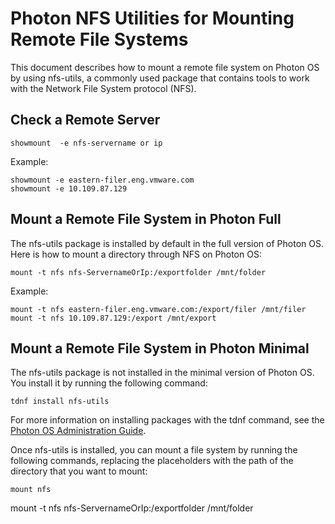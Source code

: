 # Photon NFS Utilities for Mounting Remote File Systems

This document describes how to mount a remote file system on Photon OS by using nfs-utils, a commonly used package that contains tools to work with the Network File System protocol (NFS).

## Check a Remote Server

```
showmount  -e nfs-servername or ip
```

Example:  

```
showmount -e eastern-filer.eng.vmware.com
showmount -e 10.109.87.129
```

## Mount a Remote File System in Photon Full

The nfs-utils package is installed by default in the full version of Photon OS. Here is how to mount a directory through NFS on Photon OS:  

```
mount -t nfs nfs-ServernameOrIp:/exportfolder /mnt/folder
```

Example:  

```
mount -t nfs eastern-filer.eng.vmware.com:/export/filer /mnt/filer
mount -t nfs 10.109.87.129:/export /mnt/export
```

## Mount a Remote File System in Photon Minimal

The nfs-utils package is not installed in the minimal version of Photon OS. You install it by running the following command: 

	tdnf install nfs-utils

For more information on installing packages with the tdnf command, see the [Photon OS Administration Guide](https://github.com/vmware/photon/blob/master/docs/photon-admin-guide.md).

Once nfs-utils is installed, you can mount a file system by running the following commands, replacing the placeholders with the path of the directory that you want to mount: 

```
mount nfs
```
mount -t nfs nfs-ServernameOrIp:/exportfolder /mnt/folder
```
